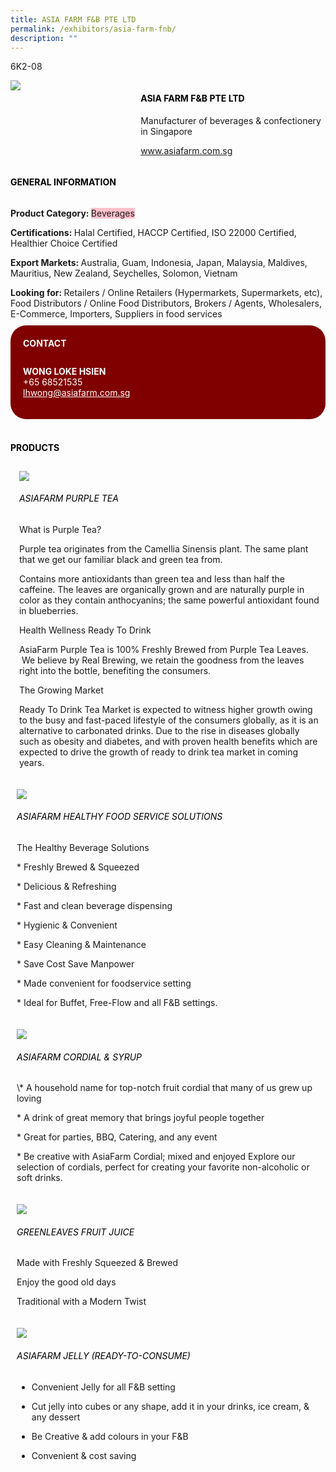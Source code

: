 ```yaml
---
title: ASIA FARM F&B PTE LTD
permalink: /exhibitors/asia-farm-fnb/
description: ""
---
```

<head>
	<div class="flex-paragraph">
		<!--hi there! this is a comment and will provide you with instructional guides-->
		<!--insert booth number here!-->
		<p style="text-transform: uppercase">6k2-08</p></div>
			<div class="flex-container" style="display: flex; flex-wrap: wrap;">
				<!--insert DOWNLOAD link of company logo between the " marks!-->
			<div class="card sgds" style="flex: 1 1 40%; display: block;"><img src="https://drive.google.com/uc?id=1TmEzIZPNmgniDxp-uYBbcZSzJ9kvS2oE&export=download"></div>
	<div class="card-sgds" style="flex: 1 1 58%; display: block; margin-left: 3px">
		<h4 style="text-transform: uppercase; color: black;"><!--insert the exhibitor's name between the <b> tags here--><b>ASIA FARM F&B PTE LTD</b></h4><!--insert the exhibitor's description between the <p> tags here-->
		<p>Manufacturer of beverages & confectionery in Singapore</p>
		<!--insert the exhibitor's website link, making sure there is "https:// www." present please. make sure the entire https link goes in between the " marks-->
		<p><a href="https://www.asiafarm.com.sg" target="_blank"><!--insert the www website link here (no need for https)-->www.asiafarm.com.sg</a></p>
	</div>
</div>
</head>

<body>
	<h4 style="text-transform: uppercase; color: black;"><b>General Information</b></h4>
		<div class="flex-container" style="display: flex; flex-wrap: wrap;">
			<div class="card sgds" style="flex: 1 1 65%; display: block; align-self: stretch">
			<div class="flex-paragraph">
			<p><b>Product Category: </b><span style=" background-color: pink; border-radius: 10 px;"><!--insert the exhibitor's pdt cat between the <p> tags here-->Beverages</span></p> 
				<p><b>Certifications: </b><!--insert all the exhibitor's certifications between the </b> and </p> here-->Halal Certified, HACCP Certified, ISO 22000 Certified, Healthier Choice Certified</p>
			<p><b>Export Markets: </b><!--insert all the exhibitor's export markets between the </b> and </p> here-->Australia, Guam, Indonesia, Japan, Malaysia, Maldives, Mauritius, New Zealand, Seychelles, Solomon, Vietnam</p>
			<p style="margin-bottom: 10px;"><b>Looking for: </b><!--insert all the exhibitor's potential business partners between the </b> and </p> here-->Retailers / Online Retailers (Hypermarkets, Supermarkets, etc), Food Distributors / Online Food Distributors, Brokers / Agents, Wholesalers, E-Commerce, Importers, Suppliers in food services</p>
			</div>
		</div>
		<div class="card sgds" style="flex: 1 1 35%; padding: 10px; display: block; background-color: maroon; border-radius: 25px; align-self: center;">
		<h4 style="color: white; margin-top: 10px; margin-left: 10px;">CONTACT</h4>
		<div class="flex-paragraph">
			<!--replace with exhibitor's: -->
			<p style="padding: 10px; color: white;"><b><!-- POC name-->WONG LOKE HSIEN</b><!-- designation--><br><!--contact number-->+65 68521535<br><!-- for linking purposes, insert their email after "mailto:"...--><a href="mailto:lhwong@asiafarm.com.sg" style="color: white;"><!--...and also include the display email before </a> here-->lhwong@asiafarm.com.sg</a></p>
		</div>
			</div>
		</div>
	<br>
		<h4 style="text-transform: uppercase; color: black;"><b>products</b></h4>
<div style="display: flex; flex-wrap: wrap;">
  <div class="card sgds" style="flex: 1 1 47%; margin: 10px; display: block;"><!--insert the exhibitor's DOWNLOAD image for product between the " marks here-->
	<div class="flex-image" style="display: block;"><img src="https://drive.google.com/uc?id=1O6bR6Dn8k7gYtwNuFZQDa-egWLZAPAaN&export=download"></div>
	<div class="flex-paragraph">
		<h6 style="text-transform: uppercase; color: black;"><!--insert product name before </h6> and product description after <p>-->ASIAFARM Purple Tea</h6>
		<p>What is Purple Tea?

Purple tea originates from the Camellia Sinensis plant. The same plant that we get our familiar black and green tea from.

Contains more antioxidants than green tea and less than half the caffeine. The leaves are organically grown and are naturally purple in color as they contain anthocyanins; the same powerful antioxidant found in blueberries.

Health Wellness Ready To Drink

AsiaFarm Purple Tea is 100% Freshly Brewed from Purple Tea Leaves.  We believe by Real Brewing, we retain the goodness from the leaves right into the bottle, benefiting the consumers.

The Growing Market

Ready To Drink Tea Market is expected to witness higher growth owing to the busy and fast-paced lifestyle of the consumers globally, as it is an alternative to carbonated drinks. Due to the rise in diseases globally such as obesity and diabetes, and with proven health benefits which are expected to drive the growth of ready to drink tea market in coming years.



</p></div>
	</div>
		<div class="card sgds" style="flex: 1 1 47%; margin: 10px; display: block;">
		<div class="flex-image" style="display: block;"><img src="https://drive.google.com/uc?id=10wmC86oDu5xHFVf0iS_6fbnBH5odrNXl&export=download"></div>
	<div class="flex-paragraph">
		<h6 style="text-transform: uppercase; color: black;">  
AsiaFarm Healthy Food Service Solutions</h6>
		<p>The Healthy Beverage Solutions

\* Freshly Brewed & Squeezed

\* Delicious & Refreshing

\* Fast and clean beverage dispensing

\* Hygienic & Convenient

\* Easy Cleaning & Maintenance

\* Save Cost Save Manpower

\* Made convenient for foodservice setting

\* Ideal for Buffet, Free-Flow and all F&B settings.


</p></div>
	</div>
		<div class="card sgds" style="flex: 1 1 47%; margin: 10px; display: block;">
		<div class="flex-image" style="display: block;"><img src="https://drive.google.com/uc?id=1xzDgNGDLwH7eLwP6BMCYhK7LFGFB3BT7&export=download"></div>
	<div class="flex-paragraph">
		<h6 style="text-transform: uppercase; color: black;">AsiaFarm Cordial & Syrup</h6>
		<p>\* A household name for top-notch fruit cordial that many of us grew up loving

\* A drink of great memory that brings joyful people together

\* Great for parties, BBQ, Catering, and any event

\* Be creative with AsiaFarm Cordial; mixed and enjoyed Explore our selection of cordials, perfect for creating your favorite non-alcoholic or soft drinks.

  

</p></div>
		</div>
		<div class="card sgds" style="flex: 1 1 47%; margin: 10px; display: block;">
		<div class="flex-image" style="display: block;"><img src="https://drive.google.com/uc?id=1vu9tfJojNC_b5aT00PkxmMno37uraRYp&export=download"></div>
	<div class="flex-paragraph">
		<h6 style="text-transform: uppercase; color: black;">GreenLeaves Fruit Juice</h6>
		<p>Made with Freshly Squeezed & Brewed

Enjoy the good old days

Traditional with a Modern Twist </p></div>
	</div>
		<div class="card sgds" style="flex: 1 1 47%; margin: 10px; display: block;">
		<div class="flex-image" style="display: block;"><img src="https://drive.google.com/uc?id=1vdvKnQH8Uq-ghLNODHydeWht7fPanDSN&export=download"></div>
	<div class="flex-paragraph">
		<h6 style="text-transform: uppercase; color: black;">AsiaFarm Jelly (Ready-To-Consume)</h6>
* Convenient Jelly for all F&B setting

* Cut jelly into cubes or any shape, add it in your drinks, ice cream, & any dessert

* Be Creative & add colours in your F&B

* Convenient & cost saving</p></div>
	</div>
	<!--don't delete these 2 tags. double check how the layout looks on the right too and lemme know if there are any problems! thank u so much for ur hardwork!-->
	</div>
</body>